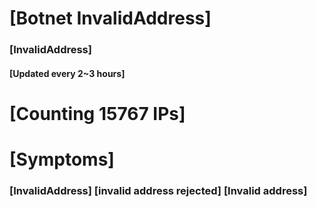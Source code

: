 # [Botnet InvalidAddress]
### [InvalidAddress]
#### [Updated every 2~3 hours]

# [Counting 15767 IPs]

# [Symptoms] 

###   [InvalidAddress] [invalid address rejected] [Invalid address]

